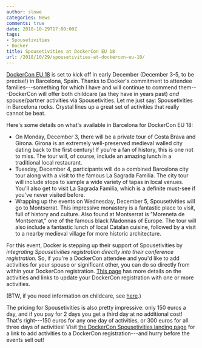 ```yaml
---
author: slowe
categories: News
comments: true
date: 2018-10-29T17:00:00Z
tags:
- Spousetivities
- Docker
title: Spousetivities at DockerCon EU 18
url: /2018/10/29/spousetivities-at-dockercon-eu-18/
---
```


[DockerCon EU 18][link-1] is set to kick off in early December (December 3-5, to be precise!) in Barcelona, Spain. Thanks to Docker's commitment to attendee families---something for which I have and will continue to commend them---DockerCon will offer both childcare (as they have in years past) _and_ spouse/partner activities via Spousetivities. Let me just say: Spousetivities in Barcelona rocks. Crystal lines up a great set of activities that really cannot be beat.<!--more-->

Here's some details on what's available in Barcelona for DockerCon EU 18:

* On Monday, December 3, there will be a private tour of Costa Brava and Girona. Girona is an extremely well-preserved medieval walled city dating back to the first century! If you're a fan of history, this is one not to miss. The tour will, of course, include an amazing lunch in a traditional local restaurant.
* Tuesday, December 4, participants will do a combined Barcelona city tour along with a visit to the famous La Sagrada Familia. The city tour will include stops to sample a wide variety of tapas in local venues. You'll also get to visit La Sagrada Familia, which is a definite must-see if you've never visited before.
* Wrapping up the events on Wednesday, December 5, Spousetivities will go to Montserrat. This impressive monastery is a fantastic place to visit, full of history and culture. Also found at Montserrat is "Moreneta de Montserrat," one of the famous black Madonnas of Europe. The tour will also include a fantastic lunch of local Catalan cuisine, followed by a visit to a nearby medieval village for more historic architecture.

For this event, Docker is stepping up their support of Spousetivities by _integrating Spousetivities registration directly into their conference registration._ So, if you're a DockerCon attendee and you'd like to add activities for your spouse or significant other, you can do so directly from within your DockerCon registration. [This page][link-2] has more details on the activities and links to update your DockerCon registration with one or more activities.

(BTW, if you need information on childcare, see [here][link-3].)

The pricing for Spousetivities is also pretty impressive: only 150 euros a day, and if you pay for 2 days you get a third day at no additional cost! That's right---150 euros for any one day of activities, or 300 euros for all three days of activities! Visit [the DockerCon Spousetivities landing page][link-2] for a link to add activities to a DockerCon registration---and hurry before the events sell out!

[link-1]: https://europe-2018.dockercon.com/
[link-2]: https://europe-2018.dockercon.com/spousetivities/
[link-3]: https://europe-2018.dockercon.com/childcare
